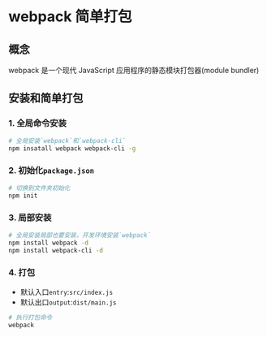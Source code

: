 # webpack 简单打包

## 概念

webpack 是一个现代 JavaScript 应用程序的静态模块打包器(module bundler)

## 安装和简单打包

### 1. 全局命令安装

```bash
# 全局安装`webpack`和`webpack-cli`
npm insatall webpack webpack-cli -g
```

### 2. 初始化`package.json`

```bash
# 切换到文件夹初始化
npm init
```

### 3. 局部安装

```bash
# 全局安装局部也要安装，开发环境安装`webpack`
npm install webpack -d
npm install webpack-cli -d
```

### 4. 打包

- 默认入口`entry`:`src/index.js`
- 默认出口`output`:`dist/main.js`

```bash
# 执行打包命令
webpack
```
